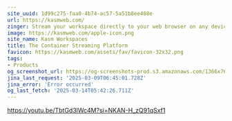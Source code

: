 ```yaml
---
site_uuid: 1d99c275-faa0-4b74-ac57-5a51b8ee408e
url: https://kasmweb.com/
zinger: Stream your workspace directly to your web browser on any device and from any location.
image: https://kasmweb.com/apple-icon.png
site_name: Kasm Workspaces
title: The Container Streaming Platform
favicon: https://kasmweb.com/assets/fav/favicon-32x32.png
tags:
- Products
og_screenshot_url: https://og-screenshots-prod.s3.amazonaws.com/1366x768/80/false/a2d18cd142f42134c8e575c8e177f669010d29bac0946f1048470562e30f672e.jpeg
jina_last_request: '2025-03-09T06:45:01.728Z'
jina_error: 'Error occurred'
og_last_fetch: '2025-03-14T05:42:26.711Z'
---
```


https://youtu.be/TbtGd3lWc4M?si=NKAN-H_zQ91qSxf1
